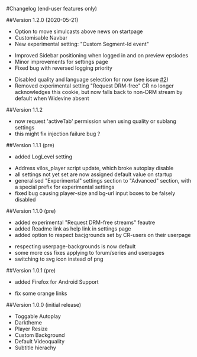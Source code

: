 #Changelog (end-user features only)

##Version 1.2.0  (2020-05-21)
+ Option to move simulcasts above news on startpage
+ Customisable Navbar
+ New experimental setting: "Custom Segment-Id event"
* Improved Sidebar positioning when logged in and on preview epsiodes
* Minor improvements for settings page
* Fixed bug with reversed logging priority
- Disabled quality and language selection for now
  (see issue [#2](https://github.com/TheOneric/CR-Fixes/issues/2))
- Removed experimental setting "Request DRM-free"
  CR no longer acknowledges this cookie, but now falls back to non-DRM stream by default when Widevine absent

##Version 1.1.2
* now request 'activeTab' permission when using quality or sublang settings
* this might fix injection failure bug ?

##Version 1.1.1 (pre)
+ added LogLevel setting
* Address vilos_player script update, which broke autoplay disable
* all settings not yet set are now assigned default value on startup
* generalised "Experimental" settings section to "Advanced" section, with a special prefix for experimental settings
* fixed bug causing player-size and bg-url input boxes to be falsely disabled

##Version 1.1.0 (pre)
+ added experimental "Request DRM-free streams" feautre
+ added Readme link as help link in settings page
+ added option to respect bacjgrounds set by CR-users on their userpage
* respecting userpage-backgrounds is now default
* some more css fixes applying to forum/series and userpages
* switching to svg icon instead of png


##Version 1.0.1 (pre)
+ added Firefox for Android Support
* fix some orange links


##Version 1.0.0 (initial release)
+ Toggable Autoplay
+ Darktheme
+ Player Resize
+ Custom Background
+ Default Videoquality
+ Subtitle hierachy
